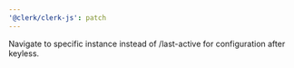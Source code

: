 ```yaml
---
'@clerk/clerk-js': patch
---
```


Navigate to specific instance instead of /last-active for configuration after keyless.
